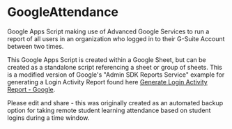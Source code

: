 # GoogleAttendance
Google Apps Script making use of Advanced Google Services to run a report of all users in an organization who logged in to their G-Suite Account between two times.

This Google Apps Script is created within a Google Sheet, but can be created as a standalone script referencing a sheet or group of sheets. This is a modified version of Google's "Admin SDK Reports Service" example for generating a Login Activity Report found here [Generate Login Activity Report - Google](https://developers.google.com/apps-script/advanced/admin-sdk-reports#generate_login_activity_report).

Please edit and share - this was originally created as an automated backup option for taking remote student learning attendance based on student logins during a time window.
